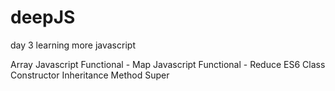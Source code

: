 # deepJS

day 3 learning more javascript

Array
Javascript Functional  - Map
Javascript Functional  - Reduce 
ES6 Class 
Constructor 
Inheritance
Method Super 

